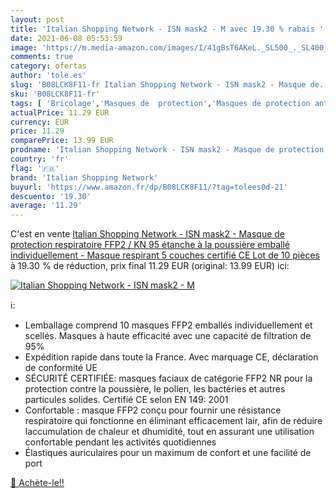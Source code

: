```yaml
---
layout: post
title: 'Italian Shopping Network - ISN mask2 - M avec 19.30 % rabais '
date: 2021-06-08 05:53:59
image: 'https://m.media-amazon.com/images/I/41gBsT6AKeL._SL500_._SL400_.jpg'
comments: true
category: ofertas
author: 'tole.es'
slug: 'B08LCK8F11-fr Italian Shopping Network - ISN mask2 - Masque de...'
sku: 'B08LCK8F11-fr'
tags: [ 'Bricolage','Masques de  protection','Masques de protection anti-poussières pliables','Sécurité','italian shopping network','Équipement et matériel de sécurité', ]
actualPrice: 11.29 EUR
currency: EUR
price: 11.29
comparePrice: 13.99 EUR
prodname: 'Italian Shopping Network - ISN mask2 - Masque de protection respiratoire FFP2 / KN 95  étanche à la poussière  emballé individuellement - Masque respirant 5 couches certifié CE Lot de 10 pièces'
country: 'fr'
flag: '🇫🇷'
brand: 'Italian Shopping Network'
buyurl: 'https://www.amazon.fr/dp/B08LCK8F11/?tag=tolees0d-21'
descuento: '19.30'
average: '11.29'
---
```


C'est en vente [Italian Shopping Network - ISN mask2 - Masque de protection respiratoire FFP2 / KN 95  étanche à la poussière  emballé individuellement - Masque respirant 5 couches certifié CE Lot de 10 pièces](https://www.amazon.fr/dp/B08LCK8F11/?tag=tolees0d-21)  à  19.30 % de réduction, prix final  11.29 EUR (original: 13.99 EUR) ici:

[![Italian Shopping Network - ISN mask2 - M](https://m.media-amazon.com/images/I/41gBsT6AKeL._SL500_._SL400_.jpg)](https://www.amazon.fr/dp/B08LCK8F11/?tag=tolees0d-21)

ℹ️:

- Lemballage comprend 10 masques FFP2 emballés individuellement et scellés. Masques à haute efficacité avec une capacité de filtration de 95%
- Expédition rapide dans toute la France. Avec marquage CE, déclaration de conformité UE
- SÉCURITÉ CERTIFIÉE: masques faciaux de catégorie FFP2 NR pour la protection contre la poussière, le pollen, les bactéries et autres particules solides. Certifié CE selon EN 149: 2001
- Confortable : masque FFP2 conçu pour fournir une résistance respiratoire qui fonctionne en éliminant efficacement lair, afin de réduire laccumulation de chaleur et dhumidité, tout en assurant une utilisation confortable pendant les activités quotidiennes
- Élastiques auriculaires pour un maximum de confort et une facilité de port

[🛒 Achète-le!!](https://www.amazon.fr/dp/B08LCK8F11/?tag=tolees0d-21)
